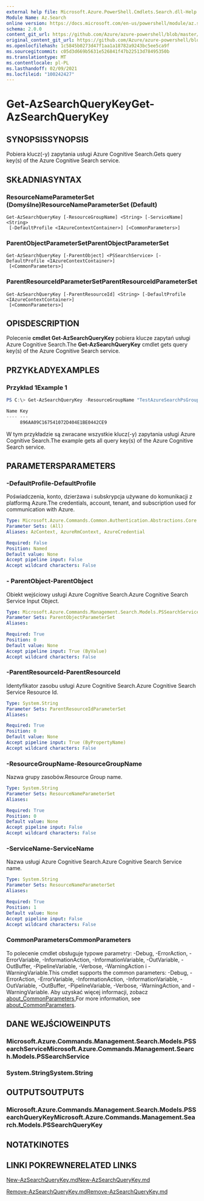```yaml
---
external help file: Microsoft.Azure.PowerShell.Cmdlets.Search.dll-Help.xml
Module Name: Az.Search
online version: https://docs.microsoft.com/en-us/powershell/module/az.search/get-azsearchquerykey
schema: 2.0.0
content_git_url: https://github.com/Azure/azure-powershell/blob/master/src/Search/Search/help/Get-AzSearchQueryKey.md
original_content_git_url: https://github.com/Azure/azure-powershell/blob/master/src/Search/Search/help/Get-AzSearchQueryKey.md
ms.openlocfilehash: 1c5845b0273d47f1aa1a18782a9243bc5ee5ca9f
ms.sourcegitcommit: c05d3d669b5631e526841f47b22513d78495350b
ms.translationtype: MT
ms.contentlocale: pl-PL
ms.lasthandoff: 02/09/2021
ms.locfileid: "100242427"
---
```

# <span data-ttu-id="955ba-101">Get-AzSearchQueryKey</span><span class="sxs-lookup"><span data-stu-id="955ba-101">Get-AzSearchQueryKey</span></span>

## <span data-ttu-id="955ba-102">SYNOPSIS</span><span class="sxs-lookup"><span data-stu-id="955ba-102">SYNOPSIS</span></span>
<span data-ttu-id="955ba-103">Pobiera klucz(-y) zapytania usługi Azure Cognitive Search.</span><span class="sxs-lookup"><span data-stu-id="955ba-103">Gets query key(s) of the Azure Cognitive Search service.</span></span>

## <span data-ttu-id="955ba-104">SKŁADNIA</span><span class="sxs-lookup"><span data-stu-id="955ba-104">SYNTAX</span></span>

### <span data-ttu-id="955ba-105">ResourceNameParameterSet (Domyślne)</span><span class="sxs-lookup"><span data-stu-id="955ba-105">ResourceNameParameterSet (Default)</span></span>
```
Get-AzSearchQueryKey [-ResourceGroupName] <String> [-ServiceName] <String>
 [-DefaultProfile <IAzureContextContainer>] [<CommonParameters>]
```

### <span data-ttu-id="955ba-106">ParentObjectParameterSet</span><span class="sxs-lookup"><span data-stu-id="955ba-106">ParentObjectParameterSet</span></span>
```
Get-AzSearchQueryKey [-ParentObject] <PSSearchService> [-DefaultProfile <IAzureContextContainer>]
 [<CommonParameters>]
```

### <span data-ttu-id="955ba-107">ParentResourceIdParameterSet</span><span class="sxs-lookup"><span data-stu-id="955ba-107">ParentResourceIdParameterSet</span></span>
```
Get-AzSearchQueryKey [-ParentResourceId] <String> [-DefaultProfile <IAzureContextContainer>]
 [<CommonParameters>]
```

## <span data-ttu-id="955ba-108">OPIS</span><span class="sxs-lookup"><span data-stu-id="955ba-108">DESCRIPTION</span></span>
<span data-ttu-id="955ba-109">Polecenie **cmdlet Get-AzSearchQueryKey** pobiera klucze zapytań usługi Azure Cognitive Search.</span><span class="sxs-lookup"><span data-stu-id="955ba-109">The **Get-AzSearchQueryKey** cmdlet gets query key(s) of the Azure Cognitive Search service.</span></span>

## <span data-ttu-id="955ba-110">PRZYKŁADY</span><span class="sxs-lookup"><span data-stu-id="955ba-110">EXAMPLES</span></span>

### <span data-ttu-id="955ba-111">Przykład 1</span><span class="sxs-lookup"><span data-stu-id="955ba-111">Example 1</span></span>
```powershell
PS C:\> Get-AzSearchQueryKey -ResourceGroupName "TestAzureSearchPsGroup" -ServiceName "pstestazuresearch01"

Name Key                             
---- ---                             
     896AA09C167541072D404E1BE0442CE9
```

<span data-ttu-id="955ba-112">W tym przykładzie są zwracane wszystkie klucz(-y) zapytania usługi Azure Cognitive Search.</span><span class="sxs-lookup"><span data-stu-id="955ba-112">The example gets all query key(s) of the Azure Cognitive Search service.</span></span>

## <span data-ttu-id="955ba-113">PARAMETERS</span><span class="sxs-lookup"><span data-stu-id="955ba-113">PARAMETERS</span></span>

### <span data-ttu-id="955ba-114">-DefaultProfile</span><span class="sxs-lookup"><span data-stu-id="955ba-114">-DefaultProfile</span></span>
<span data-ttu-id="955ba-115">Poświadczenia, konto, dzierżawa i subskrypcja używane do komunikacji z platformą Azure.</span><span class="sxs-lookup"><span data-stu-id="955ba-115">The credentials, account, tenant, and subscription used for communication with Azure.</span></span>

```yaml
Type: Microsoft.Azure.Commands.Common.Authentication.Abstractions.Core.IAzureContextContainer
Parameter Sets: (All)
Aliases: AzContext, AzureRmContext, AzureCredential

Required: False
Position: Named
Default value: None
Accept pipeline input: False
Accept wildcard characters: False
```

### <span data-ttu-id="955ba-116">- ParentObject</span><span class="sxs-lookup"><span data-stu-id="955ba-116">-ParentObject</span></span>
<span data-ttu-id="955ba-117">Obiekt wejściowy usługi Azure Cognitive Search.</span><span class="sxs-lookup"><span data-stu-id="955ba-117">Azure Cognitive Search Service Input Object.</span></span>

```yaml
Type: Microsoft.Azure.Commands.Management.Search.Models.PSSearchService
Parameter Sets: ParentObjectParameterSet
Aliases:

Required: True
Position: 0
Default value: None
Accept pipeline input: True (ByValue)
Accept wildcard characters: False
```

### <span data-ttu-id="955ba-118">-ParentResourceId</span><span class="sxs-lookup"><span data-stu-id="955ba-118">-ParentResourceId</span></span>
<span data-ttu-id="955ba-119">Identyfikator zasobu usługi Azure Cognitive Search.</span><span class="sxs-lookup"><span data-stu-id="955ba-119">Azure Cognitive Search Service Resource Id.</span></span>

```yaml
Type: System.String
Parameter Sets: ParentResourceIdParameterSet
Aliases:

Required: True
Position: 0
Default value: None
Accept pipeline input: True (ByPropertyName)
Accept wildcard characters: False
```

### <span data-ttu-id="955ba-120">-ResourceGroupName</span><span class="sxs-lookup"><span data-stu-id="955ba-120">-ResourceGroupName</span></span>
<span data-ttu-id="955ba-121">Nazwa grupy zasobów.</span><span class="sxs-lookup"><span data-stu-id="955ba-121">Resource Group name.</span></span>

```yaml
Type: System.String
Parameter Sets: ResourceNameParameterSet
Aliases:

Required: True
Position: 0
Default value: None
Accept pipeline input: False
Accept wildcard characters: False
```

### <span data-ttu-id="955ba-122">-ServiceName</span><span class="sxs-lookup"><span data-stu-id="955ba-122">-ServiceName</span></span>
<span data-ttu-id="955ba-123">Nazwa usługi Azure Cognitive Search.</span><span class="sxs-lookup"><span data-stu-id="955ba-123">Azure Cognitive Search Service name.</span></span>

```yaml
Type: System.String
Parameter Sets: ResourceNameParameterSet
Aliases:

Required: True
Position: 1
Default value: None
Accept pipeline input: False
Accept wildcard characters: False
```

### <span data-ttu-id="955ba-124">CommonParameters</span><span class="sxs-lookup"><span data-stu-id="955ba-124">CommonParameters</span></span>
<span data-ttu-id="955ba-125">To polecenie cmdlet obsługuje typowe parametry: -Debug, -ErrorAction, -ErrorVariable, -InformationAction, -InformationVariable, -OutVariable, -OutBuffer, -PipelineVariable, -Verbose, -WarningAction i -WarningVariable.</span><span class="sxs-lookup"><span data-stu-id="955ba-125">This cmdlet supports the common parameters: -Debug, -ErrorAction, -ErrorVariable, -InformationAction, -InformationVariable, -OutVariable, -OutBuffer, -PipelineVariable, -Verbose, -WarningAction, and -WarningVariable.</span></span> <span data-ttu-id="955ba-126">Aby uzyskać więcej informacji, zobacz [about_CommonParameters.](http://go.microsoft.com/fwlink/?LinkID=113216)</span><span class="sxs-lookup"><span data-stu-id="955ba-126">For more information, see [about_CommonParameters](http://go.microsoft.com/fwlink/?LinkID=113216).</span></span>

## <span data-ttu-id="955ba-127">DANE WEJŚCIOWE</span><span class="sxs-lookup"><span data-stu-id="955ba-127">INPUTS</span></span>

### <span data-ttu-id="955ba-128">Microsoft.Azure.Commands.Management.Search.Models.PSSearchService</span><span class="sxs-lookup"><span data-stu-id="955ba-128">Microsoft.Azure.Commands.Management.Search.Models.PSSearchService</span></span>

### <span data-ttu-id="955ba-129">System.String</span><span class="sxs-lookup"><span data-stu-id="955ba-129">System.String</span></span>

## <span data-ttu-id="955ba-130">OUTPUTS</span><span class="sxs-lookup"><span data-stu-id="955ba-130">OUTPUTS</span></span>

### <span data-ttu-id="955ba-131">Microsoft.Azure.Commands.Management.Search.Models.PSSearchQueryKey</span><span class="sxs-lookup"><span data-stu-id="955ba-131">Microsoft.Azure.Commands.Management.Search.Models.PSSearchQueryKey</span></span>

## <span data-ttu-id="955ba-132">NOTATKI</span><span class="sxs-lookup"><span data-stu-id="955ba-132">NOTES</span></span>

## <span data-ttu-id="955ba-133">LINKI POKREWNE</span><span class="sxs-lookup"><span data-stu-id="955ba-133">RELATED LINKS</span></span>

[<span data-ttu-id="955ba-134">New-AzSearchQueryKey.md</span><span class="sxs-lookup"><span data-stu-id="955ba-134">New-AzSearchQueryKey.md</span></span>](./New-AzSearchQueryKey.md)

[<span data-ttu-id="955ba-135">Remove-AzSearchQueryKey.md</span><span class="sxs-lookup"><span data-stu-id="955ba-135">Remove-AzSearchQueryKey.md</span></span>](./Remove-AzSearchQueryKey.md)